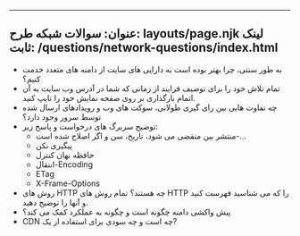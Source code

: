 ***

## عنوان: سوالات شبکه&#xA;طرح: layouts/page.njk&#xA;لینک ثابت: /questions/network-questions/index.html

*   به طور سنتی، چرا بهتر بوده است به دارایی های سایت از دامنه های متعدد خدمت کنیم؟
*   تمام تلاش خود را برای توصیف فرایند از زمانی که شما در آدرس وب سایت به آن اتمام بارگذاری بر روی صفحه نمایش خود را تایپ کنید.
*   چه تفاوت هایی بین رای گیری طولانی، سوکت های وب و رویدادهای ارسال شده توسط سرور وجود دارد؟
*   توضیح سربرگ های درخواست و پاسخ زیر:
    *   منتشر بین منقضی می شود، تاریخ، سن و اگر اصلاح شده است-...
    *   پیگیری نکن
    *   حافظه نهان کنترل
    *   انتقال-Encoding
    *   ETag
    *   X-Frame-Options
*   روش های HTTP چه هستند؟ تمام روش های HTTP را که می شناسید فهرست کنید و آنها را توضیح دهید.
*   پیش واکشی دامنه چگونه است و چگونه به عملکرد کمک می کند؟
*   CDN چه است و چه سودی برای استفاده از یک?
